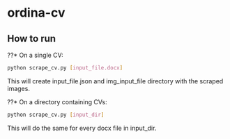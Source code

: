 # ordina-cv #

## How to run ##

??* On a single CV:
```bash
python scrape_cv.py [input_file.docx]
```
This will create input_file.json and img_input_file directory with the scraped images.

??* On a directory containing CVs:
```bash
python scrape_cv.py [input_dir]
```
This will do the same for every docx file in input_dir.
